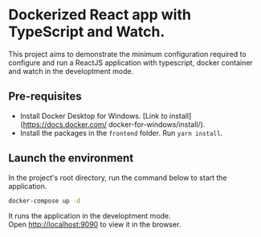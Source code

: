 # Dockerized React app with TypeScript and Watch.

This project aims to demonstrate the minimum configuration required to configure and run a ReactJS application with typescript, docker container and watch in the developtment mode.

## Pre-requisites
- Install Docker Desktop for Windows. [Link to install](https://docs.docker.com/
docker-for-windows/install/).
- Install the packages in the `frontend` folder. Run `yarn install`.

## Launch the environment

In the project's root directory, run the command below to start the application.

```sh
docker-compose up -d
```

It runs the application in the developtment mode.\
Open [http://localhost:9090](http://localhost:9090) to view it in the browser.
